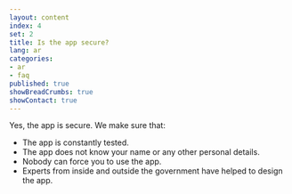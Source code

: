 ```yaml
---
layout: content
index: 4
set: 2
title: Is the app secure?
lang: ar
categories:
- ar
- faq
published: true
showBreadCrumbs: true
showContact: true
---
```


Yes, the app is secure. We make sure that:
-  The app is constantly tested.
-  The app does not know your name or any other personal details.
-  Nobody can force you to use the app.
-  Experts from inside and outside the government have helped to design the app.
